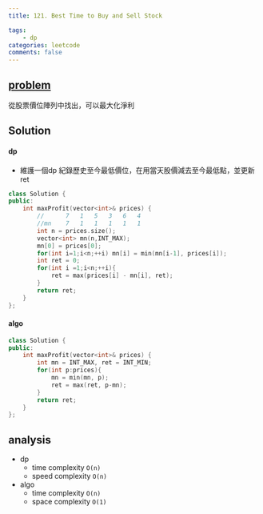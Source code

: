 ```yaml
---
title: 121. Best Time to Buy and Sell Stock

tags:  
    - dp
categories: leetcode
comments: false
---
```




## [problem](https://leetcode.com/problems/best-time-to-buy-and-sell-stock/)

從股票價位陣列中找出，可以最大化淨利



## Solution

#### dp
- 維護一個dp 紀錄歷史至今最低價位，在用當天股價減去至今最低點，並更新ret

```c++
class Solution {
public:
    int maxProfit(vector<int>& prices) {
        //      7   1   5   3   6   4
        //mn    7   1   1   1   1   1
        int n = prices.size();
        vector<int> mn(n,INT_MAX);
        mn[0] = prices[0];
        for(int i=1;i<n;++i) mn[i] = min(mn[i-1], prices[i]);
        int ret = 0;
        for(int i =1;i<n;++i){
            ret = max(prices[i] - mn[i], ret);
        }
        return ret;   
    }
};
```
#### algo
```c++
class Solution {
public:
    int maxProfit(vector<int>& prices) {
        int mn = INT_MAX, ret = INT_MIN;
        for(int p:prices){
            mn = min(mn, p);
            ret = max(ret, p-mn);
        }
        return ret;
    }
};
```
## analysis
- dp
    - time complexity `O(n)`
    - speed complexity `O(n)`
- algo
    - time complexity `O(n)`
    - space complexity `O(1)`